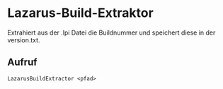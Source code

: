 # Lazarus-Build-Extraktor

Extrahiert aus der .lpi Datei die Buildnummer und speichert diese in der version.txt.

## Aufruf

    LazarusBuildExtractor <pfad>

